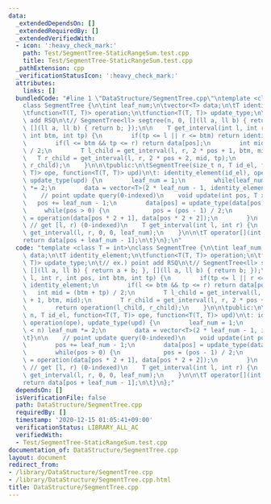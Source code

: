 ```yaml
---
data:
  _extendedDependsOn: []
  _extendedRequiredBy: []
  _extendedVerifiedWith:
  - icon: ':heavy_check_mark:'
    path: Test/SegmentTree-StaticRangeSum.test.cpp
    title: Test/SegmentTree-StaticRangeSum.test.cpp
  _pathExtension: cpp
  _verificationStatusIcon: ':heavy_check_mark:'
  attributes:
    links: []
  bundledCode: "#line 1 \"DataStructure/SegmentTree.cpp\"\ntemplate <class T = int>\n\
    class SegmentTree {\n\tint leaf_num;\n\tvector<T> data;\n\tT identity_element;\n\
    \tfunction<T(T, T)> operation;\n\tfunction<T(T, T)> update_type;\n\t// ex.) point\
    \ add RSQ\n\t// SegmentTree<ll> segtree(n, 0, [](ll a, ll b) { return a + b; },\
    \ [](ll a, ll b) { return b; });\n\n    T get_interval(int l, int r, int pos,\
    \ int btm, int tp) {\n        if(tp <= l || r <= btm) return identity_element;\n\
    \        if(l <= btm && tp <= r) return data[pos];\n        int mid = (btm + tp)\
    \ / 2;\n        T l_child = get_interval(l, r, 2 * pos + 1, btm, mid);\n     \
    \   T r_child = get_interval(l, r, 2 * pos + 2, mid, tp);\n        return operation(l_child,\
    \ r_child);\n    }\n\n\tpublic:\n\tSegmentTree(size_t n, T id_el, function<T(T,\
    \ T)> ope, function<T(T, T)> upd)\n\t: identity_element(id_el), operation(ope),\
    \ update_type(upd) {\n        leaf_num = 1;\n        while(leaf_num < n) leaf_num\
    \ *= 2;\n        data = vector<T>(2 * leaf_num - 1, identity_element);\n\t}\n\n\
    \    // point update query(0-indexed)\n    void update(int pos, T x) {\n     \
    \   pos += leaf_num - 1;\n        data[pos] = update_type(data[pos], x);\n   \
    \     while(pos > 0) {\n            pos = (pos - 1) / 2;\n            data[pos]\
    \ = operation(data[pos * 2 + 1], data[pos * 2 + 2]);\n        }\n    }\n\n   \
    \ // get [l, r) (0-indexed)\n    T get_interval(int l, int r) {\n        return\
    \ get_interval(l, r, 0, 0, leaf_num);\n    }\n\n\tT operator[](int pos) {\n\t\t\
    return data[pos + leaf_num - 1];\n\t}\n};\n"
  code: "template <class T = int>\nclass SegmentTree {\n\tint leaf_num;\n\tvector<T>\
    \ data;\n\tT identity_element;\n\tfunction<T(T, T)> operation;\n\tfunction<T(T,\
    \ T)> update_type;\n\t// ex.) point add RSQ\n\t// SegmentTree<ll> segtree(n, 0,\
    \ [](ll a, ll b) { return a + b; }, [](ll a, ll b) { return b; });\n\n    T get_interval(int\
    \ l, int r, int pos, int btm, int tp) {\n        if(tp <= l || r <= btm) return\
    \ identity_element;\n        if(l <= btm && tp <= r) return data[pos];\n     \
    \   int mid = (btm + tp) / 2;\n        T l_child = get_interval(l, r, 2 * pos\
    \ + 1, btm, mid);\n        T r_child = get_interval(l, r, 2 * pos + 2, mid, tp);\n\
    \        return operation(l_child, r_child);\n    }\n\n\tpublic:\n\tSegmentTree(size_t\
    \ n, T id_el, function<T(T, T)> ope, function<T(T, T)> upd)\n\t: identity_element(id_el),\
    \ operation(ope), update_type(upd) {\n        leaf_num = 1;\n        while(leaf_num\
    \ < n) leaf_num *= 2;\n        data = vector<T>(2 * leaf_num - 1, identity_element);\n\
    \t}\n\n    // point update query(0-indexed)\n    void update(int pos, T x) {\n\
    \        pos += leaf_num - 1;\n        data[pos] = update_type(data[pos], x);\n\
    \        while(pos > 0) {\n            pos = (pos - 1) / 2;\n            data[pos]\
    \ = operation(data[pos * 2 + 1], data[pos * 2 + 2]);\n        }\n    }\n\n   \
    \ // get [l, r) (0-indexed)\n    T get_interval(int l, int r) {\n        return\
    \ get_interval(l, r, 0, 0, leaf_num);\n    }\n\n\tT operator[](int pos) {\n\t\t\
    return data[pos + leaf_num - 1];\n\t}\n};"
  dependsOn: []
  isVerificationFile: false
  path: DataStructure/SegmentTree.cpp
  requiredBy: []
  timestamp: '2020-12-15 01:05:41+09:00'
  verificationStatus: LIBRARY_ALL_AC
  verifiedWith:
  - Test/SegmentTree-StaticRangeSum.test.cpp
documentation_of: DataStructure/SegmentTree.cpp
layout: document
redirect_from:
- /library/DataStructure/SegmentTree.cpp
- /library/DataStructure/SegmentTree.cpp.html
title: DataStructure/SegmentTree.cpp
---
```

